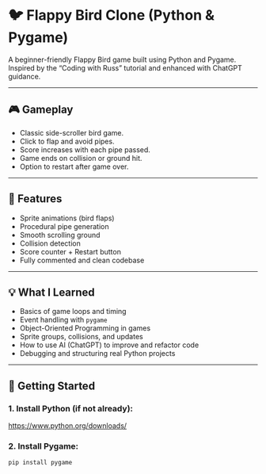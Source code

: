 # 🐦 Flappy Bird Clone (Python & Pygame)

A beginner-friendly Flappy Bird game built using Python and Pygame. Inspired by the “Coding with Russ” tutorial and enhanced with ChatGPT guidance.

---

## 🎮 Gameplay
- Classic side-scroller bird game.
- Click to flap and avoid pipes.
- Score increases with each pipe passed.
- Game ends on collision or ground hit.
- Option to restart after game over.

---

## 🔧 Features
- Sprite animations (bird flaps)
- Procedural pipe generation
- Smooth scrolling ground
- Collision detection
- Score counter + Restart button
- Fully commented and clean codebase

---

## 💡 What I Learned
- Basics of game loops and timing
- Event handling with `pygame`
- Object-Oriented Programming in games
- Sprite groups, collisions, and updates
- How to use AI (ChatGPT) to improve and refactor code
- Debugging and structuring real Python projects

---

## 🚀 Getting Started

### 1. Install Python (if not already):
https://www.python.org/downloads/

### 2. Install Pygame:
```bash
pip install pygame
